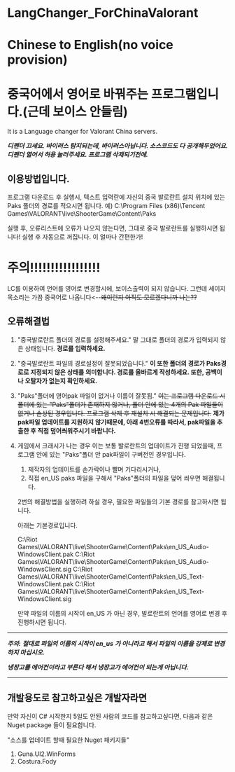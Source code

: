 # LangChanger_ForChinaValorant
# Chinese to English(no voice provision)
# 중국어에서 영어로 바꿔주는 프로그램입니다.(근데 보이스 안들림)
It is a Language changer for Valorant China servers.

***디펜더 끄세요. 바이러스 탐지되는데, 바이러스아닙니다. 소스코드도 다 공개해두었어요. 디펜더 열어서 허용 눌러주세요. 프로그램 삭제되기전에.***


이용방법입니다.
---------------------------------------------------
프로그램 다운로드 후 실행시, 텍스트 입력란에 자신의 중국 발로란트 설치 위치에 있는 Paks 폴더의 경로를 적으시면 됩니다.
예) C:\Program Files (x86)\Tencent Games\VALORANT\live\ShooterGame\Content\Paks

실행 후, 오류리스트에 오류가 나오지 않는다면, 그대로 중국 발로란트를 실행하시면 됩니다!
실행 후 자동으로 꺼집니다. 이 얼마나 간편한가!

# 주의!!!!!!!!!!!!!!!!!
LC를 이용하여 언어를 영어로 변경할시에, 보이스출력이 되지 않습니다.
그런데 세이지목소리는 가끔 중국어로 나옵니다<--~~왜이런지 아직도 모르겠다니까 나는??~~



오류해결법
---------------
1. "중국발로란트 폴더의 경로를 설정해주세요."
   말 그대로 폴더의 경로가 입력되지 않은 상태입니다.
   **경로를 입력하세요.**

3. "중국발로란트 파일의 경로설정이 잘못되었습니다."
   **이 또한 폴더의 경로가 Paks경로로 지정되지 않은 상태를 의미합니다.
   경로를 올바르게 작성하세요. 또한, 공백이나 오탈자가 없는지 확인하세요.**

4. "Paks"폴더에 영어pak 파일이 없거나 이름이 잘못됨."
   ~~이는 프로그램 다운로드 시 폴더에 있는 "Paks"폴더가 존재하지 않거나, 폴더 안에 있는 4개의 Pak 파일들이 없거나 손상된 경우입니다.
   프로그램 삭제 후 재설치 시 해결되는 문제입니다.~~ **제가 pak파일 업데이트를 지원하지 않기때문에, 아래 4번오류를 따라서, pak파일을 추출한 후 직접 덮어씌워주시기 바랍니다.**

5. 게임에서 크래시가 나는 경우
   이는 보통 발로란트의 업데이트가 진행 되었을때, 프로그램 안에 있는 "Paks"폴더 안 pak파일이 구버전인 경우입니다.
   1. 제작자의 업데이트를 손가락이나 빨며 기다리시거나,
   2. 직접 en_US paks 파일을 구해서 "Paks"폴더의 파일을 덮어 씌우면 해결됩니다.

   2번의 해결방법을 실행하려 하실 경우, 필요한 파일들의 기본 경로를 참고하시면 됩니다.
   
   아래는 기본경로입니다.

   C:\Riot Games\VALORANT\live\ShooterGame\Content\Paks\en_US_Audio-WindowsClient.pak
   C:\Riot Games\VALORANT\live\ShooterGame\Content\Paks\en_US_Audio-WindowsClient.sig
   C:\Riot Games\VALORANT\live\ShooterGame\Content\Paks\en_US_Text-WindowsClient.pak
   C:\Riot Games\VALORANT\live\ShooterGame\Content\Paks\en_US_Text-WindowsClient.sig

   만약 파일의 이름의 시작이 en_US 가 아닌 경우, 발로란트의 언어를 영어로 변경 후 진행하시면 됩니다.

*********************************************************************************
  ***주의:***
  ***절대로 파일의 이름의 시작이 en_us 가 아니라고 해서 파일의 이름을 강제로 변경하지 마십시오.***
  
  ***냉장고를 에어컨이라고 부른다 해서 냉장고가 에어컨이 되는게 아닙니다.***
*********************************************************************************

개발용도로 참고하고싶은 개발자라면
------------------
만약 자신이 C# 시작한지 5일도 안된 사람의 코드를 참고하고싶다면,
다음과 같은 Nuget package 들이 필요합니다.
   
"소스를 업데이트 할때 필요한 Nuget 패키지들"
   
1. Guna.UI2.WinForms
2. Costura.Fody




